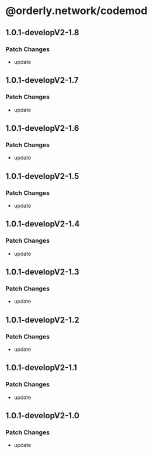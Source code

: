 # @orderly.network/codemod

## 1.0.1-developV2-1.8

### Patch Changes

- update

## 1.0.1-developV2-1.7

### Patch Changes

- update

## 1.0.1-developV2-1.6

### Patch Changes

- update

## 1.0.1-developV2-1.5

### Patch Changes

- update

## 1.0.1-developV2-1.4

### Patch Changes

- update

## 1.0.1-developV2-1.3

### Patch Changes

- update

## 1.0.1-developV2-1.2

### Patch Changes

- update

## 1.0.1-developV2-1.1

### Patch Changes

- update

## 1.0.1-developV2-1.0

### Patch Changes

- update
